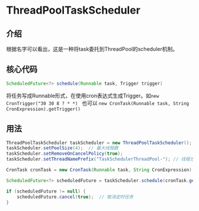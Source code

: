 # ThreadPoolTaskScheduler

## 介绍

根据名字可以看出，这是一种将task委托到ThreadPool的scheduler机制。

## 核心代码

``` java
ScheduledFuture<?> schedule(Runnable task, Trigger trigger)
```

将任务写成Runnable形式，在使用cron表达式生成Trigger。如`new CronTrigger("30 30 8 ? * *) ` 也可以 `new CronTask(Runnable task, String CronExpression).getTrigger()`

## 用法

``` java
ThreadPoolTaskScheduler taskScheduler = new ThreadPoolTaskScheduler();
taskScheduler.setPoolSize(4);  // 最大线程数
taskScheduler.setRemoveOnCancelPolicy(true); 
taskScheduler.setThreadNamePrefix("TaskSchedulerThreadPool-"); // 线程池前缀名

CronTask cronTask = new CronTask(Runnable task, String CronExpression);

ScheduledFuture<?> scheduledFuture = taskScheduler.schedule(cronTask.getRunnable(), cronTask.getTrigger());

if (scheduledFuture != null) {
	scheduledFuture.cancel(true);  // 取消定时任务
}
```
